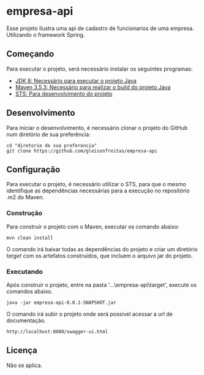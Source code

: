 # empresa-api

Esse projeto ilustra uma api de cadastro de funcionarios de uma empresa. Utilizando o framework Spring.

## Começando

Para executar o projeto, será necessário instalar os seguintes programas:

- [JDK 8: Necessário para executar o projeto Java](https://www.oracle.com/java/technologies/javase/javase-jdk8-downloads.html)
- [Maven 3.5.3: Necessário para realizar o build do projeto Java](http://mirror.nbtelecom.com.br/apache/maven/maven-3/3.5.3/binaries/apache-maven-3.5.3-bin.zip)
- [STS: Para desenvolvimento do projeto](https://spring.io/tools)

## Desenvolvimento

Para iniciar o desenvolvimento, é necessário clonar o projeto do GitHub num diretório de sua preferência:

```shell
cd "diretorio de sua preferencia"
git clone https://github.com/gleisonfreitas/empresa-api
```

## Configuração

Para executar o projeto, é necessário utilizar o STS, para que o mesmo identifique as dependências necessárias para a execução no repositório .m2 do Maven.

### Construção

Para construir o projeto com o Maven, executar os comando abaixo:

```shell
mvn clean install
```

O comando irá baixar todas as dependências do projeto e criar um diretório *target* com os artefatos construídos, que incluem o arquivo jar do projeto.

### Executando

Após construir o projeto, entre na pasta '...\empresa-api\target', execute os comandos abaixo.

```shell
java -jar empresa-api-0.0.1-SNAPSHOT.jar
```

O comando irá subir o projeto onde será possível acessar a url de documentação.

```shell
http://localhost:8080/swagger-ui.html
```

## Licença

Não se aplica.